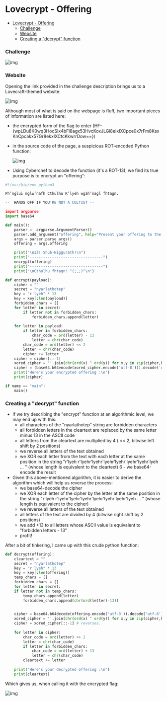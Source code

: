 # Lovecrypt - Offering

<!--ts-->

* [Lovecrypt - Offering](#Lovecrypt---Offering)
    * [Challenge](#Challenge)
    * [Website](#Website)
    * [Creating a "decrypt" function](#creating-a-decrypt-function)
    	<!--te-->

### Challenge
![img](https://cdn.discordapp.com/attachments/911345800116838420/911524309082701834/unknown.png)



### Website

Opening the link provided in the challenge description brings us to a Lovecraft-themed website:

![img](https://cdn.discordapp.com/attachments/911345800116838420/911523796807192576/unknown.png)

Although most of what is said on the webpage is fluff, two important pieces of information are listed here:

* the encrypted form of the flag to enter (HF-{wpLDu8K0wq3HocSIx4bFi8agx53HvcKoxJLGi8eIxIXCpce0x7rFm8KsxKnCpcakx57Gr8ekxIXCtcKkwrrDow==})

* in the source code of the page, a suspicious ROT-encoded Python function:

	![img](https://cdn.discordapp.com/attachments/911345800116838420/911524022561407006/unknown.png) 

* Using Cyberchef to decode the function (it's a ROT-13), we find its true purpose is to encrypt an "offering":

~~~python
#!/usr/bin/env python3

Ph’nglui mglw’nafh Cthulhu R’lyeh wgah’nagl fhtagn.

--  HANDS OFF IF YOU'RE NOT A CULTIST --

import argparse
import base64

def main():
	parser =  argparse.ArgumentParser()
	parser.add_argument("offering", help="Present your offering to the Old Ones, cultist!")
	args = parser.parse_args()
	offering = args.offering

	print("\nIä! Shub-Niggurath!\n")
	print("---------------------------------")
	encrypt(offering)
	print("---------------------------------")
	print("\nCthulhu fhtagn! ^(;,;)^\n")

def encrypt(payload):
	cipher = ""
	secret = "nyarlathotep"
	key = "r'lyeh" * 13
	key = key[:len(payload)]
	forbidden_chars = []
	for letter in secret:
		if letter not in forbidden_chars:
	    	forbidden_chars.append(letter)
	
	for letter in payload:
		if letter in forbidden_chars:
	    	char_code = ord(letter) - 13
	        letter = chr(char_code)
		char_code = ord(letter) << 2
		letter = chr(char_code)
	    cipher += letter
	cipher = cipher[::-1]
	xored_cipher = ''.join(chr(ord(x) ^ ord(y)) for x,y in zip(cipher,key))
	cipher = (base64.b64encode(xored_cipher.encode('utf-8'))).decode('utf-8')
	print("Here's your encrypted offering :\n")
	print(cipher)

if name == "main":
	main()
~~~


### Creating a "decrypt" function
* If we try describing the "encrypt" function at an algorithmic level, we may end up with this:
	* all characters of the "nyarlathotep" string are forbidden characters
	* all forbidden letters in the cleartext are replaced by the same letter minus 13 in the ASCII code
	* all letters from the cleartext are multiplied by 4 ( << 2, bitwise left shift by 2 positions)
	* we reverse all letters of the text obtained
	* we XOR each letter from the text with each letter at the same position in the string "r'lyeh
		r'lyehr'lyehr'lyehr'lyehr'lyehr'lyehr'lyeh ... " (whose length is equivalent to the cleartext)
		6 - we base64-encode the result 
* Given this above-mentioned algorithm, it is easier to derive the algorithm which will help us reverse the process:
	* we base64-decode the cipher
	* we XOR each letter of the cipher by the letter at the same position in the string "r'lyeh
		r'lyehr'lyehr'lyehr'lyehr'lyehr'lyehr'lyeh ... " (whose length is equivalent to the cipher)
	* we reverse all letters of the text obtained
	* all letters of the text are divided by 4 (bitwise right shift by 2 positions)
	* we add +13 to all letters whose ASCII value is equivalent to "forbidden letters - 13"
	* profit!



After a bit of tinkering, I came up with this crude python function:


~~~python
def decrypt(offering):
    cleartext = ""
    secret = "nyarlathotep"
    key = "r'lyeh" * 13
    key = key[:len(offering)]
    temp_chars = []
    forbidden_chars = []
    for letter in secret:
    if letter not in temp_chars:
        temp_chars.append(letter)
        forbidden_chars.append(chr(ord(letter)-13))    
    

    cipher = base64.b64decode(offering.encode('utf-8')).decode('utf-8')
    xored_cipher = ''.join(chr(ord(x) ^ ord(y)) for x,y in zip(cipher,key))
    cipher = xored_cipher[::-1] # reverses.
       
    for letter in cipher:
        char_code = ord(letter) >> 2
        letter = chr(char_code)
        if letter in forbidden_chars:
            char_code = ord(letter) + 13
            letter = chr(char_code)
        cleartext += letter
    
    print("Here's your decrypted offering :\n")
    print(cleartext)
~~~


Which gives us, when calling it with the encrypted flag:

![img](https://cdn.discordapp.com/attachments/911345800116838420/912485215379795978/unknown.png)

